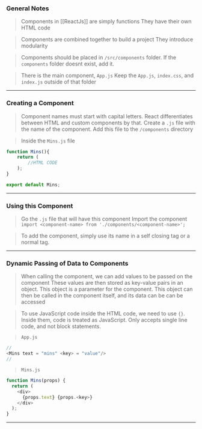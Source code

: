 
### General Notes

> Components in [[ReactJs]] are simply functions
> They have their own HTML code

> Components are combined together to build a project
> They introduce modularity

> Components should be placed in `/src/components` folder.
> If the `components` folder doesnt exist, add it. 

> There is the main component, `App.js`
> Keep the `App.js`, `index.css`, and `index.js` outside of that folder

---

### Creating a Component

> Component names must start with capital letters. React differentiates between HTML and custom components by that.
> Create a `.js` file with the name of the component.
> Add this file to the `/components` directory

>Inside the `Mins.js` file
```JavaScript
function Mins(){
	return (
		//HTML CODE 
	);
}

export default Mins;
```

---

### Using this Component

> Go the `.js` file that will have this component 
> Import the component `import <component-name> from './components/<component-name>';`

> To add the component, simply use its name in a self closing tag or a normal tag.

---

### Dynamic Passing of Data to Components

> When calling the component, we can add values to be passed on the component
> These values are then stored as key-value pairs in an object. This object is a parameter for the component.
> This object can then be called in the component itself, and its data can be can be accessed

> To use JavaScript code inside the HTML code, we need to use `{}`. 
> Inside them, code is treated as JavaScript.
> Only accepts single line code, and not block statements.

>`App.js`
```JavaScript
//
<Mins text = "mins" <key> = "value"/>
//
```

>`Mins.js`
```JavaScript
function Mins(props) {
  return (
    <div>
      {props.text} {props.<key>}
    </div>
  );
}
```

---
